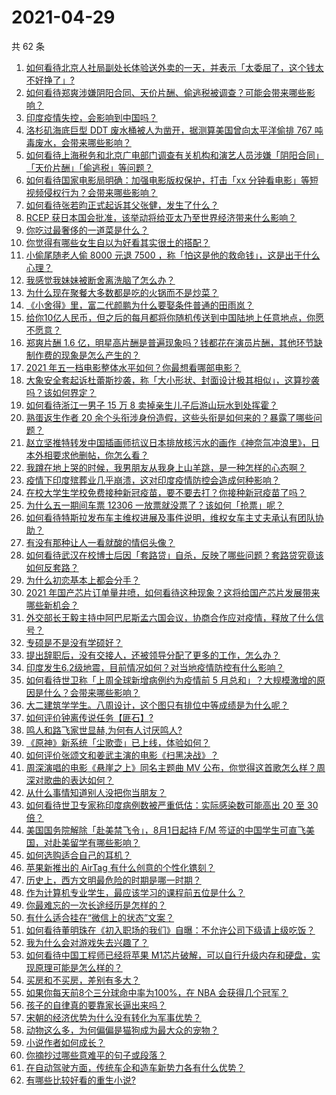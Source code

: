 # 2021-04-29

共 62 条

<!-- BEGIN -->
<!-- 最后更新时间 Thu Apr 29 2021 02:09:54 GMT+0800 (China Standard Time) -->

1. [如何看待北京人社局副处长体验送外卖的一天，并表示「太委屈了，这个钱太不好挣了」?](https://www.zhihu.com/question/456959883)
2. [如何看待郑爽涉嫌阴阳合同、天价片酬、偷逃税被调查？可能会带来哪些影响？](https://www.zhihu.com/question/457029348)
3. [印度疫情失控，会影响到中国吗？](https://www.zhihu.com/question/456775767)
4. [洛杉矶海底巨型 DDT 废水桶被人为凿开，据测算美国曾向太平洋偷排 767
   吨毒废水，会带来哪些影响？](https://www.zhihu.com/question/456938149)
5. [如何看待上海税务和北京广电部门调查有关机构和演艺人员涉嫌「阴阳合同」「天价片酬」「偷逃税」等问题？](https://www.zhihu.com/question/457028571)
6. [如何看待国家电影局明确：加强电影版权保护，打击「xx
   分钟看电影」等短视频侵权行为？会带来哪些影响？](https://www.zhihu.com/question/456948544)
7. [如何看待张若昀正式起诉其父张健，发生了什么？](https://www.zhihu.com/question/457017364)
8. [RCEP 获日本国会批准，该举动将给亚太乃至世界经济带来什么影响？](https://www.zhihu.com/question/456947372)
9. [你吃过最奢侈的一道菜是什么？](https://www.zhihu.com/question/284676187)
10. [你觉得有哪些女生自以为好看其实很土的搭配？](https://www.zhihu.com/question/298265287)
11. [小偷尾随老人偷 8000 元退 7500
    ，称「怕这是他的救命钱」，这是出于什么心理？](https://www.zhihu.com/question/456602957)
12. [我感觉我妹妹被断舍离洗脑了怎么办？](https://www.zhihu.com/question/289910192)
13. [为什么现在聚餐大多数都是吃的火锅而不是炒菜？](https://www.zhihu.com/question/450776646)
14. [《小舍得》里，富二代颜鹏为什么要娶条件普通的田雨岚？](https://www.zhihu.com/question/455511910)
15. [给你10亿人民币，但之后的每月都将你随机传送到中国陆地上任意地点，你愿不愿意？](https://www.zhihu.com/question/454152922)
16. [郑爽片酬 1.6
    亿，明星高片酬是普遍现象吗？钱都花在演员片酬，其他环节缺制作费的现象是怎么产生的？](https://www.zhihu.com/question/456939801)
17. [2021 年五一档电影整体水平如何？你最想看哪部电影？](https://www.zhihu.com/question/450815534)
18. [大象安全套起诉杜蕾斯抄袭，称「大小形状、封面设计极其相似」，这算抄袭吗？该如何界定？](https://www.zhihu.com/question/456790436)
19. [如何看待浙江一男子 15 万 8
    卖掉亲生儿子后游山玩水到处挥霍？](https://www.zhihu.com/question/456944988)
20. [熟蛋返生作者 20
    余个头衔涉身份造假，这些头衔是如何来的？暴露了哪些问题？](https://www.zhihu.com/question/456975288)
21. [赵立坚推特转发中国插画师抗议日本排放核污水的画作《神奈氚冲浪里》，日本外相要求他删帖，你怎么看？](https://www.zhihu.com/question/456986557)
22. [我蹲在地上哭的时候，我男朋友从我身上山羊跳，是一种怎样的心态啊？](https://www.zhihu.com/question/51865062)
23. [疫情下印度殡葬业几乎崩溃，这对印度疫情防控会造成何种影响？](https://www.zhihu.com/question/456842008)
24. [在校大学生学校免费接种新冠疫苗，要不要去打？你接种新冠疫苗了吗？](https://www.zhihu.com/question/447174102)
25. [为什么五一期间车票 12306
    一放票就没票了？该如何「抢票」呢？](https://www.zhihu.com/question/455215736)
26. [如何看待特斯拉发布车主维权进展及事件说明，维权女车主丈夫承认有团队协助？](https://www.zhihu.com/question/456947306)
27. [有没有那种让人一看就酸的情侣头像？](https://www.zhihu.com/question/432753689)
28. [如何看待武汉在校博士后因「套路贷」自杀，反映了哪些问题？套路贷究竟该如何反套路？](https://www.zhihu.com/question/456975878)
29. [为什么初恋基本上都会分手？](https://www.zhihu.com/question/24684849)
30. [2021
    年国产芯片订单量井喷，如何看待这种现象？这将给国产芯片发展带来哪些新机会？](https://www.zhihu.com/question/456099048)
31. [外交部长王毅主持中阿巴尼斯孟六国会议，协商合作应对疫情，释放了什么信号？](https://www.zhihu.com/question/456886110)
32. [专硕是不是没有学硕好？](https://www.zhihu.com/question/298325526)
33. [提出辞职后，没有交接人，还被领导分配了更多的工作，怎么办？](https://www.zhihu.com/question/447715344)
34. [印度发生6.2级地震，目前情况如何？对当地疫情防控有什么影响？](https://www.zhihu.com/question/456981781)
35. [如何看待世卫称「上周全球新增病例约为疫情前 5
    月总和」？大规模激增的原因是什么？会带来哪些影响？](https://www.zhihu.com/question/456769223)
36. [大二建筑学学生。八周设计，这个图只有排位中等成绩是为什么呢？](https://www.zhihu.com/question/456920592)
37. [如何评价钟离传说任务【匪石】?](https://www.zhihu.com/question/456974363)
38. [鸣人和路飞家世显赫,为何有人讨厌鸣人?](https://www.zhihu.com/question/455957638)
39. [《原神》新系统「尘歌壶」已上线，体验如何？](https://www.zhihu.com/question/456970363)
40. [如何评价张颂文和姜武主演的电影《扫黑决战》？](https://www.zhihu.com/question/455752818)
41. [周深演唱的电影《悬崖之上》同名主题曲 MV
    公布，你觉得这首歌怎么样？周深对歌曲的表达如何？](https://www.zhihu.com/question/456950487)
42. [从什么事情知道别人没把你当朋友？](https://www.zhihu.com/question/360519545)
43. [如何看待世卫专家称印度病例数被严重低估：实际感染数可能高出 20 至 30
    倍？](https://www.zhihu.com/question/456888205)
44. [美国国务院解除「赴美禁飞令」，8月1日起持 F/M
    签证的中国学生可直飞美国，对赴美留学有哪些影响？](https://www.zhihu.com/question/456808004)
45. [如何选购适合自己的耳机？](https://www.zhihu.com/question/20141968)
46. [苹果新推出的 AirTag 有什么创意的个性化镌刻？](https://www.zhihu.com/question/455987685)
47. [历史上，西方文明最危险的时期是哪一时期？](https://www.zhihu.com/question/274409322)
48. [作为计算机专业学生，最应该学习的课程前五位是什么？](https://www.zhihu.com/question/19628851)
49. [你最难忘的一次长途经历是怎样的？](https://www.zhihu.com/question/455993042)
50. [有什么适合挂在“微信上的状态”文案？](https://www.zhihu.com/question/442605862)
51. [如何看待董明珠在《初入职场的我们》自曝：不允许公司下级请上级吃饭？](https://www.zhihu.com/question/456868276)
52. [我为什么会对游戏失去兴趣了？](https://www.zhihu.com/question/456902574)
53. [如何看待中国工程师已经将苹果
    M1芯片破解，可以自行升级内存和硬盘，实现原理可能是怎么样的？](https://www.zhihu.com/question/453213586)
54. [买房和不买房，差别有多大？](https://www.zhihu.com/question/425084039)
55. [如果你每天前8个三分球命中率为100%，在 NBA
    会获得几个冠军？](https://www.zhihu.com/question/456430700)
56. [孩子的自律真的要靠家长逼出来吗？](https://www.zhihu.com/question/436192830)
57. [宋朝的经济优势为什么没有转化为军事优势？](https://www.zhihu.com/question/455435936)
58. [动物这么多，为何偏偏是猫狗成为最大众的宠物？](https://www.zhihu.com/question/455496520)
59. [小说作者如何成长？](https://www.zhihu.com/question/456380028)
60. [你摘抄过哪些意难平的句子或段落？](https://www.zhihu.com/question/430494155)
61. [在自动驾驶方面，传统车企和造车新势力各有什么优势？](https://www.zhihu.com/question/456829827)
62. [有哪些比较好看的重生小说?](https://www.zhihu.com/question/311447766)

<!-- END -->
